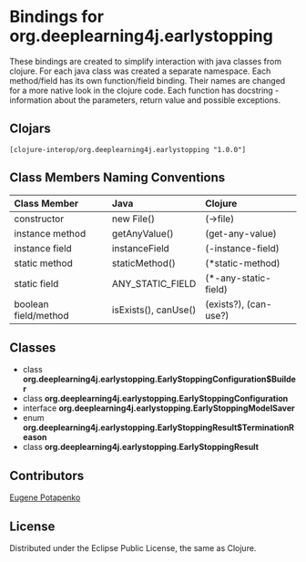# Bindings for org.deeplearning4j.earlystopping

These bindings are created to simplify interaction with java classes from clojure.
For each java class was created a separate namespace.
Each method/field has its own function/field binding.
Their names are changed for a more native look in the clojure code. Each function has docstring - information about the parameters, return value and possible exceptions.

## Clojars

```
[clojure-interop/org.deeplearning4j.earlystopping "1.0.0"]
```

## Class Members Naming Conventions

| Class Member | Java | Clojure |
|:--|:--|:--|
| constructor | new File() | (->file) |
| instance method | getAnyValue() | (get-any-value) |
| instance field | instanceField | (-instance-field) |
| static method | staticMethod() | (*static-method) |
| static field | ANY_STATIC_FIELD | (*-any-static-field) |
| boolean field/method | isExists(), canUse() | (exists?), (can-use?) |

## Classes

- class **org.deeplearning4j.earlystopping.EarlyStoppingConfiguration$Builder**
- class **org.deeplearning4j.earlystopping.EarlyStoppingConfiguration**
- interface **org.deeplearning4j.earlystopping.EarlyStoppingModelSaver**
- enum **org.deeplearning4j.earlystopping.EarlyStoppingResult$TerminationReason**
- class **org.deeplearning4j.earlystopping.EarlyStoppingResult**

## Contributors

[Eugene Potapenko](https://github.com/potapenko/)

## License

Distributed under the Eclipse Public License, the same as Clojure.
